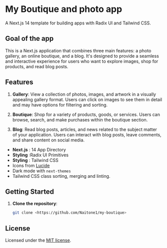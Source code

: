 # My Boutique and photo app

A Next.js 14 template for building apps with Radix UI and Tailwind CSS.

## Goal of the app 


This is a Next.js application that combines three main features: a photo gallery, an online boutique, and a blog. It's designed to provide a seamless and interactive experience for users who want to explore images, shop for products, and read blog posts.

## Features

1. **Gallery**: View a collection of photos, images, and artwork in a visually appealing gallery format. Users can click on images to see them in detail and may have options for filtering and sorting.

2. **Boutique**: Shop for a variety of products, goods, or services. Users can browse, search, and make purchases within the boutique section.

3. **Blog**: Read blog posts, articles, and news related to the subject matter of your application. Users can interact with blog posts, leave comments, and share content on social media.


- **Next.js** : 14 App Directory
- **Styling** :Radix UI Primitives
- **Styling** : Tailwind CSS
- Icons from [Lucide](https://lucide.dev)
- Dark mode with `next-themes`
- Tailwind CSS class sorting, merging and linting.

## Getting Started

1. **Clone the repository**:

   ```bash
   git clone <https://github.com/Naitone1/my-boutique>

## License

Licensed under the [MIT license](https://github.com/shadcn/ui/blob/main/LICENSE.md).
